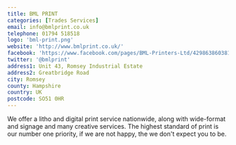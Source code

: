 ```yaml
---
title: BML PRINT
categories: [Trades Services]
email: info@bmlprint.co.uk
telephone: 01794 518518
logo: 'bml-print.png'
website: 'http://www.bmlprint.co.uk/'
facebook: 'https://www.facebook.com/pages/BML-Printers-Ltd/429863860381704'
twitter: '@bmlprint'
address1: Unit 43, Romsey Industrial Estate
address2: Greatbridge Road
city: Romsey
county: Hampshire
country: UK
postcode: SO51 0HR
---
```

We offer a litho and digital print service nationwide, along with wide-format and signage and many creative services. The highest standard of print is our number one priority, if we are not happy, the we don't expect you to be.
